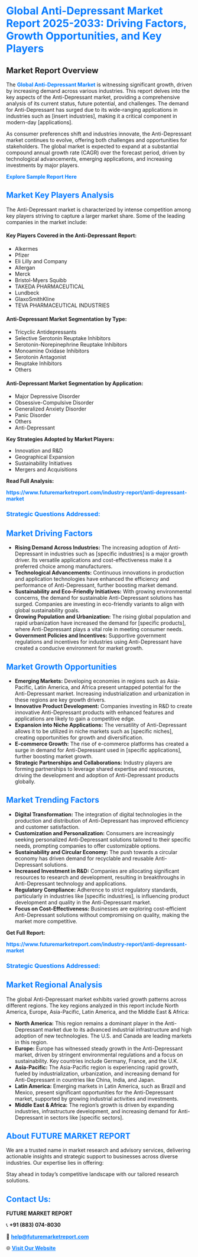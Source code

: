 <h1 style="color: #007BFF;">Global Anti-Depressant Market Report 2025-2033: Driving Factors, Growth Opportunities, and Key Players</h1>

<section id="overview">
<h2>Market Report Overview</h2>
<p>The <a href="https://www.futuremarketreport.com/industry-report/anti-depressant-market" style="color: #007BFF; text-decoration: none;"><strong>Global Anti-Depressant Market</strong></a> is witnessing significant growth, driven by increasing demand across various industries. This report delves into the key aspects of the Anti-Depressant market, providing a comprehensive analysis of its current status, future potential, and challenges. The demand for Anti-Depressant has surged due to its wide-ranging applications in industries such as [insert industries], making it a critical component in modern-day [applications].</p>
<p>As consumer preferences shift and industries innovate, the Anti-Depressant market continues to evolve, offering both challenges and opportunities for stakeholders. The global market is expected to expand at a substantial compound annual growth rate (CAGR) over the forecast period, driven by technological advancements, emerging applications, and increasing investments by major players.</p>
</section>

<section id="overview">
<p><a href="https://www.futuremarketreport.com/request-sample/reportId=125799" style="color: #007BFF; text-decoration: none;"><strong>Explore Sample Report Here</strong></a></p>
</section>

<section id="key-players">
<h2 style="color: #007BFF;">Market Key Players Analysis</h2>
<p>The Anti-Depressant market is characterized by intense competition among key players striving to capture a larger market share. Some of the leading companies in the market include:</p>
<h4>Key Players Covered in the Anti-Depressant Report:</h4>
<ul><li>Alkermes</li><li>Pfizer</li><li>Eli Lilly and Company</li><li>Allergan</li><li>Merck</li><li>Bristol-Myers Squibb</li><li>TAKEDA PHARMACEUTICAL</li><li>Lundbeck</li><li>GlaxoSmithKline</li><li>TEVA PHARMACEUTICAL INDUSTRIES</li></ul>
<h4>Anti-Depressant Market Segmentation by Type:</h4>
<ul><li>Tricyclic Antidepressants</li><li>Selective Serotonin Reuptake Inhibitors</li><li>Serotonin-Norepinephrine Reuptake Inhibitors</li><li>Monoamine Oxidase Inhibitors</li><li>Serotonin Antagonist</li><li>Reuptake Inhibitors</li><li>Others</li></ul>

<h4>Anti-Depressant Market Segmentation by Application:</h4>
<ul><li>Major Depressive Disorder</li><li>Obsessive-Compulsive Disorder</li><li>Generalized Anxiety Disorder</li><li>Panic Disorder</li><li>Others</li><li>Anti-Depressant</li></ul>
<p><strong>Key Strategies Adopted by Market Players:</strong></p>
<ul>
<li>Innovation and R&D</li>
<li>Geographical Expansion</li>
<li>Sustainability Initiatives</li>
<li>Mergers and Acquisitions</li>
</ul>
</section>

<section>
<p><strong>Read Full Analysis: </strong></p><a href="https://www.futuremarketreport.com/industry-report/anti-depressant-market" style="color: #007BFF; text-decoration: none;"><strong>https://www.futuremarketreport.com/industry-report/anti-depressant-market</strong></a>
<h3 style="color: #007BFF;">Strategic Questions Addressed:</h3>
</section>

<section id="driving-factors">
<h2 style="color: #007BFF;">Market Driving Factors</h2>
<ul>
<li><strong>Rising Demand Across Industries:</strong> The increasing adoption of Anti-Depressant in industries such as [specific industries] is a major growth driver. Its versatile applications and cost-effectiveness make it a preferred choice among manufacturers.</li>
<li><strong>Technological Advancements:</strong> Continuous innovations in production and application technologies have enhanced the efficiency and performance of Anti-Depressant, further boosting market demand.</li>
<li><strong>Sustainability and Eco-Friendly Initiatives:</strong> With growing environmental concerns, the demand for sustainable Anti-Depressant solutions has surged. Companies are investing in eco-friendly variants to align with global sustainability goals.</li>
<li><strong>Growing Population and Urbanization:</strong> The rising global population and rapid urbanization have increased the demand for [specific products], where Anti-Depressant plays a vital role in meeting consumer needs.</li>
<li><strong>Government Policies and Incentives:</strong> Supportive government regulations and incentives for industries using Anti-Depressant have created a conducive environment for market growth.</li>
</ul>
</section>

<section id="growth-opportunities">
<h2 style="color: #007BFF;">Market Growth Opportunities</h2>
<ul>
<li><strong>Emerging Markets:</strong> Developing economies in regions such as Asia-Pacific, Latin America, and Africa present untapped potential for the Anti-Depressant market. Increasing industrialization and urbanization in these regions are key growth drivers.</li>
<li><strong>Innovative Product Development:</strong> Companies investing in R&D to create innovative Anti-Depressant products with enhanced features and applications are likely to gain a competitive edge.</li>
<li><strong>Expansion into Niche Applications:</strong> The versatility of Anti-Depressant allows it to be utilized in niche markets such as [specific niches], creating opportunities for growth and diversification.</li>
<li><strong>E-commerce Growth:</strong> The rise of e-commerce platforms has created a surge in demand for Anti-Depressant used in [specific applications], further boosting market growth.</li>
<li><strong>Strategic Partnerships and Collaborations:</strong> Industry players are forming partnerships to leverage shared expertise and resources, driving the development and adoption of Anti-Depressant products globally.</li>
</ul>
</section>

<section id="trending-factors">
<h2 style="color: #007BFF;">Market Trending Factors</h2>
<ul>
<li><strong>Digital Transformation:</strong> The integration of digital technologies in the production and distribution of Anti-Depressant has improved efficiency and customer satisfaction.</li>
<li><strong>Customization and Personalization:</strong> Consumers are increasingly seeking personalized Anti-Depressant solutions tailored to their specific needs, prompting companies to offer customizable options.</li>
<li><strong>Sustainability and Circular Economy:</strong> The push towards a circular economy has driven demand for recyclable and reusable Anti-Depressant solutions.</li>
<li><strong>Increased Investment in R&D:</strong> Companies are allocating significant resources to research and development, resulting in breakthroughs in Anti-Depressant technology and applications.</li>
<li><strong>Regulatory Compliance:</strong> Adherence to strict regulatory standards, particularly in industries like [specific industries], is influencing product development and quality in the Anti-Depressant market.</li>
<li><strong>Focus on Cost-Effectiveness:</strong> Businesses are exploring cost-efficient Anti-Depressant solutions without compromising on quality, making the market more competitive.</li>
</ul>
</section>

<section>
<p><strong>Get Full Report: </strong></p><a href="https://www.futuremarketreport.com/industry-report/anti-depressant-market" style="color: #007BFF; text-decoration: none;"><strong>https://www.futuremarketreport.com/industry-report/anti-depressant-market</strong></a>
<h3 style="color: #007BFF;">Strategic Questions Addressed:</h3>
</section>


<section id="regional-analysis">
<h2 style="color: #007BFF;">Market Regional Analysis</h2>
<p>The global Anti-Depressant market exhibits varied growth patterns across different regions. The key regions analyzed in this report include North America, Europe, Asia-Pacific, Latin America, and the Middle East & Africa:</p>
<ul>
<li><strong>North America:</strong> This region remains a dominant player in the Anti-Depressant market due to its advanced industrial infrastructure and high adoption of new technologies. The U.S. and Canada are leading markets in this region.</li>
<li><strong>Europe:</strong> Europe has witnessed steady growth in the Anti-Depressant market, driven by stringent environmental regulations and a focus on sustainability. Key countries include Germany, France, and the U.K.</li>
<li><strong>Asia-Pacific:</strong> The Asia-Pacific region is experiencing rapid growth, fueled by industrialization, urbanization, and increasing demand for Anti-Depressant in countries like China, India, and Japan.</li>
<li><strong>Latin America:</strong> Emerging markets in Latin America, such as Brazil and Mexico, present significant opportunities for the Anti-Depressant market, supported by growing industrial activities and investments.</li>
<li><strong>Middle East & Africa:</strong> The region’s growth is driven by expanding industries, infrastructure development, and increasing demand for Anti-Depressant in sectors like [specific sectors].</li>
</ul>
</section>

<footer>
<h2 style="color: #007BFF;">About FUTURE MARKET REPORT</h2>
<p>We are a trusted name in market research and advisory services, delivering actionable insights and strategic support to businesses across diverse industries. Our expertise lies in offering:</p>

<p>Stay ahead in today’s competitive landscape with our tailored research solutions.</p>

<h2 style="color: #007BFF;">Contact Us:</h2>
<p><strong>FUTURE MARKET REPORT</strong></p>
<p>📞 <strong>+91 (883) 074-8030</strong></p>
<p>📧 <strong><a href="mailto:help@futuremarketreport.com" style="color: #007BFF;">help@futuremarketreport.com</a></strong></p>
<p>🌐 <strong><a href="https://www.futuremarketreport.com/" style="color: #007BFF;">Visit Our Website</a></strong></p>
</footer>